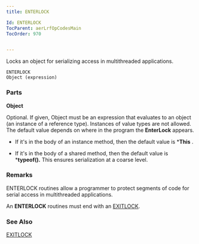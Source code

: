 ```yaml
---
title: ENTERLOCK

Id: ENTERLOCK
TocParent: aerLrfOpCodesMain
TocOrder: 970


---
```


Locks an object for serializing access in multithreaded applications. 

```
ENTERLOCK 
Object (expression)
```

### Parts

**Object** 

Optional. If given, Object must be an expression that evaluates to an object (an instance of a reference type). Instances of value types are not allowed. The default value depends on where in the program the **EnterLock** appears. 

- If it's in the body of an instance method, then the default value is ***This** .

- If it's in the body of a shared method, then the default value is ***typeof(<current class>).** This ensures serialization at a coarse level.


### Remarks
ENTERLOCK routines allow a programmer to protect segments of code for serial access in multithreaded applications. 

An **ENTERLOCK** routines must end with an [EXITLOCK](EXITLOCK.html).

### See Also
[EXITLOCK](EXITLOCK.html) 
